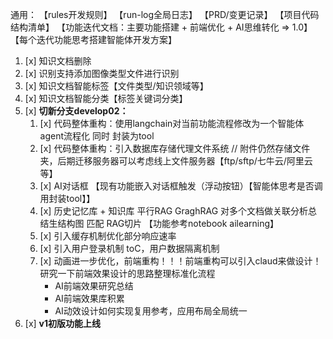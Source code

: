 通用：
【rules开发规则】
【run-log全局日志】
【PRD/变更记录】
【项目代码结构清单】
【功能迭代文档：主要功能搭建 + 前端优化 + AI思维转化 => 1.0】
【每个迭代功能思考搭建智能体开发方案】



1. [x] 知识文档删除
2. [x] 识别支持添加图像类型文件进行识别
3. [x] 知识文档智能标签【文件类型/知识领域等】
4. [x] 知识文档智能分类【标签关键词分类】
5. [x] **切新分支develop02：**
   1. [x] 代码整体重构：使用langchain对当前功能流程修改为一个智能体agent流程化 同时 封装为tool
   2. [x] 代码整体重构：引入数据库存储代理文件系统 // 附件仍然存储文件夹，后期迁移服务器可以考虑线上文件服务器【ftp/sftp/七牛云/阿里云等】
   3. [x] AI对话框 【现有功能嵌入对话框触发（浮动按钮）【智能体思考是否调用封装tool】】
   4. [x] 历史记忆库 + 知识库 平行RAG GraghRAG 对多个文档做关联分析总结生结构图 匹配 RAG切片 【功能参考notebook ailearning】 
   5. [x] 引入缓存机制优化部分响应速率
   6. [x] 引入用户登录机制 toC，用户数据隔离机制
   7. [x] 动画进一步优化，前端重构！！！前端重构可以引入claud来做设计！研究一下前端效果设计的思路整理标准化流程
      - AI前端效果研究总结
      - AI前端效果库积累
      - AI动效设计如何实现复用参考，应用布局全局统一
6. [x] **v1初版功能上线**



